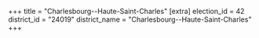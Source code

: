 +++
title = "Charlesbourg--Haute-Saint-Charles"
[extra]
election_id = 42
district_id = "24019"
district_name = "Charlesbourg--Haute-Saint-Charles"
+++
